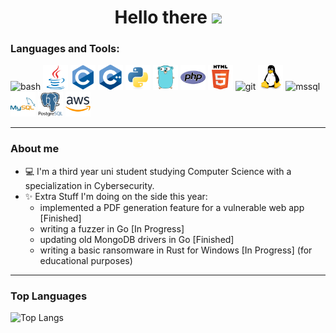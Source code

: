 <h1 align="center">Hello there <img src="https://media.giphy.com/media/v1.Y2lkPTc5MGI3NjExcG9pN3FsamUzeW40b3R4YW1jYXRkM25wZng2Y3p6M3lxYmFsNjZkayZlcD12MV9zdGlja2Vyc19zZWFyY2gmY3Q9cw/ZDNQdzCUjIK9VNUE2c/giphy.gif" width="30px"></h1>

<h3 align="left">Languages and Tools:</h3>
<p>
<img src="https://www.vectorlogo.zone/logos/gnu_bash/gnu_bash-icon.svg" alt="bash" width="40" height="40"/>
 <img src="https://raw.githubusercontent.com/devicons/devicon/master/icons/java/java-original.svg" alt="java" width="40" height="40"/>
<img src="https://raw.githubusercontent.com/devicons/devicon/master/icons/c/c-original.svg" alt="c" width="40" height="40"/>
<img src="https://raw.githubusercontent.com/devicons/devicon/master/icons/cplusplus/cplusplus-original.svg" alt="cplusplus" width="40" height="40"/>
<img src="https://raw.githubusercontent.com/devicons/devicon/master/icons/python/python-original.svg" alt="python" width="40" height="40"/>
<img src="https://raw.githubusercontent.com/devicons/devicon/master/icons/go/go-original.svg" alt="go" width="40" height="40"/>
<img src="https://raw.githubusercontent.com/devicons/devicon/master/icons/php/php-original.svg" alt="php" width="40" height="40"/>
<img src="https://raw.githubusercontent.com/devicons/devicon/master/icons/html5/html5-original-wordmark.svg" alt="html5" width="40" height="40"/>
<img src="https://www.vectorlogo.zone/logos/git-scm/git-scm-icon.svg" alt="git" width="40" height="40"/>
<img src="https://raw.githubusercontent.com/devicons/devicon/master/icons/linux/linux-original.svg" alt="linux" width="40" height="40"/>
<img src="https://www.svgrepo.com/show/303229/microsoft-sql-server-logo.svg" alt="mssql" width="40" height="40"/>
<img src="https://raw.githubusercontent.com/devicons/devicon/master/icons/mysql/mysql-original-wordmark.svg" alt="mysql" width="40" height="40"/>
<img src="https://raw.githubusercontent.com/devicons/devicon/master/icons/postgresql/postgresql-original-wordmark.svg" alt="postgresql" width="40" height="40"/>
<img src="https://raw.githubusercontent.com/devicons/devicon/master/icons/amazonwebservices/amazonwebservices-original-wordmark.svg" alt="aws" width="40" height="40"/>
</p>

<hr></hr>

### About me
- 💻 I'm a third year uni student studying Computer Science with a specialization in Cybersecurity.
- ✨ Extra Stuff I'm doing on the side this year:
  * implemented a PDF generation feature for a vulnerable web app [Finished]
  * writing a fuzzer in Go [In Progress]
  * updating old MongoDB drivers in Go [Finished]
  * writing a basic ransomware in Rust for Windows [In Progress] (for educational purposes)

<hr></hr>

### Top Languages
 ![Top Langs](https://github-readme-stats.vercel.app/api/top-langs/?username=cicada-legs&layout=compact)

